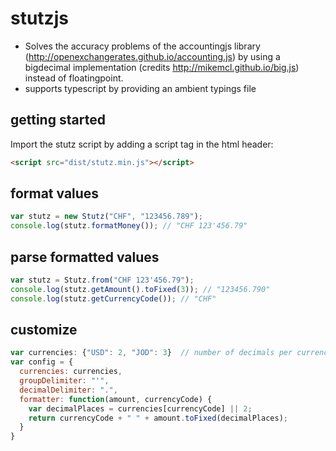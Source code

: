 # stutzjs
* Solves the accuracy problems of the accountingjs library (http://openexchangerates.github.io/accounting.js) by using a bigdecimal implementation (credits http://mikemcl.github.io/big.js) instead of floatingpoint.
* supports typescript by providing an ambient typings file

## getting started
Import the stutz script by adding a script tag in the html header:
```html
<script src="dist/stutz.min.js"></script>
```

## format values
```js
var stutz = new Stutz("CHF", "123456.789");
console.log(stutz.formatMoney()); // "CHF 123'456.79" 
```

## parse formatted values
```js
var stutz = Stutz.from("CHF 123'456.79");
console.log(stutz.getAmount().toFixed(3)); // "123456.790" 
console.log(stutz.getCurrencyCode()); // "CHF" 
```

## customize
```js
var currencies: {"USD": 2, "JOD": 3}  // number of decimals per currency 
var config = {
  currencies: currencies,
  groupDelimiter: "'",
  decimalDelimiter: ".",
  formatter: function(amount, currencyCode) {
    var decimalPlaces = currencies[currencyCode] || 2;
    return currencyCode + " " + amount.toFixed(decimalPlaces);
  }
}
```
